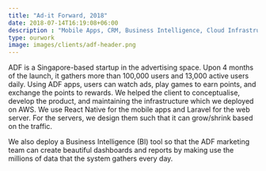 ```yaml
---
title: "Ad-it Forward, 2018"
date: 2018-07-14T16:19:08+06:00
description : "Mobile Apps, CRM, Business Intelligence, Cloud Infrastructure, IT Manpower, Support"
type: ourwork
image: images/clients/adf-header.png
---
```


ADF is a Singapore-based startup in the advertising space. Upon 4 months of the launch, it gathers more than 100,000 users and 13,000 active users daily. Using ADF apps, users can watch ads, play games to earn points, and exchange the points to rewards. 
We helped the client to conceptualise, develop the product, and maintaining the infrastructure which we deployed on AWS. We use React Native for the mobile apps and Laravel for the web server. For the servers, we design them such that it can grow/shrink based on the traffic.

We also deploy a Business Intelligence (BI) tool so that the ADF marketing team can create beautiful dashboards and reports by making use the millions of data that the system gathers every day.